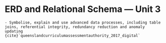 # ERD and Relational Schema &mdash; Unit 3

```{admonition} Unit 3 subject matter covered:
- Symbolise, explain and use advanced data processes, including table joins, referential integrity, redundancy reduction and anomaly updating
{cite}`queenslandcurriculumassessmentauthority_2017_digital`
```